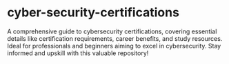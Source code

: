 # cyber-security-certifications
A comprehensive guide to cybersecurity certifications, covering essential details like certification requirements, career benefits, and study resources. Ideal for professionals and beginners aiming to excel in cybersecurity. Stay informed and upskill with this valuable repository!
